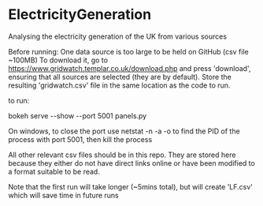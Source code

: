# ElectricityGeneration

Analysing the electricity generation of the UK from various sources

Before running:
One data source is too large to be held on GitHub (csv file ~100MB)
To download it, go to https://www.gridwatch.templar.co.uk/download.php and press 'download', ensuring that all sources are selected (they are by default).
Store the resulting 'gridwatch.csv' file in the same location as the code to run.

to run:

bokeh serve --show --port 5001 panels.py

On windows, to close the port use 
netstat -n -a -o
to find the PID of the process with port 5001, then kill the process

All other relevant csv files should be in this repo. They are stored here because they either do not have direct links online or have been modified to a format suitable to be read.

Note that the first run will take longer (~5mins total), but will create 'LF.csv' which will save time in future runs
